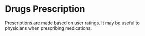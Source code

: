 # Drugs Prescription
Prescriptions are made based on user ratings. It may be useful to physicians when prescribing medications.
